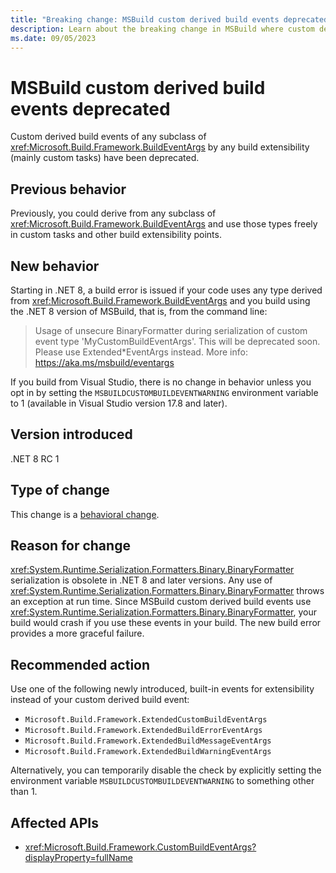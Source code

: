 ```yaml
---
title: "Breaking change: MSBuild custom derived build events deprecated"
description: Learn about the breaking change in MSBuild where custom derived build events have been deprecated.
ms.date: 09/05/2023
---
```

# MSBuild custom derived build events deprecated

Custom derived build events of any subclass of <xref:Microsoft.Build.Framework.BuildEventArgs> by any build extensibility (mainly custom tasks) have been deprecated.

## Previous behavior

Previously, you could derive from any subclass of <xref:Microsoft.Build.Framework.BuildEventArgs> and use those types freely in custom tasks and other build extensibility points.

## New behavior

Starting in .NET 8, a build error is issued if your code uses any type derived from <xref:Microsoft.Build.Framework.BuildEventArgs> and you build using the .NET 8 version of MSBuild, that is, from the command line:

> Usage of unsecure BinaryFormatter during serialization of custom event type 'MyCustomBuildEventArgs'. This will be deprecated soon. Please use Extended*EventArgs instead. More info: <https://aka.ms/msbuild/eventargs>

If you build from Visual Studio, there is no change in behavior unless you opt in by setting the `MSBUILDCUSTOMBUILDEVENTWARNING` environment variable to 1 (available in Visual Studio version 17.8 and later).

## Version introduced

.NET 8 RC 1

## Type of change

This change is a [behavioral change](../../categories.md#behavioral-change).

## Reason for change

<xref:System.Runtime.Serialization.Formatters.Binary.BinaryFormatter> serialization is obsolete in .NET 8 and later versions. Any use of <xref:System.Runtime.Serialization.Formatters.Binary.BinaryFormatter> throws an exception at run time. Since MSBuild custom derived build events use <xref:System.Runtime.Serialization.Formatters.Binary.BinaryFormatter>, your build would crash if you use these events in your build. The new build error provides a more graceful failure.

## Recommended action

Use one of the following newly introduced, built-in events for extensibility instead of your custom derived build event:

- `Microsoft.Build.Framework.ExtendedCustomBuildEventArgs`
- `Microsoft.Build.Framework.ExtendedBuildErrorEventArgs`
- `Microsoft.Build.Framework.ExtendedBuildMessageEventArgs`
- `Microsoft.Build.Framework.ExtendedBuildWarningEventArgs`

Alternatively, you can temporarily disable the check by explicitly setting the environment variable `MSBUILDCUSTOMBUILDEVENTWARNING` to something other than 1.

## Affected APIs

- <xref:Microsoft.Build.Framework.CustomBuildEventArgs?displayProperty=fullName>

